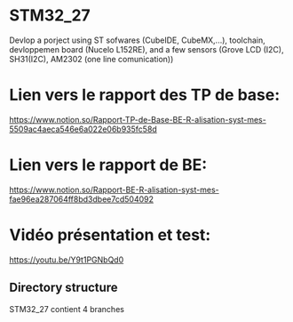 # STM32_27
Devlop a porject using ST sofwares (CubeIDE, CubeMX,...), toolchain, devloppemen board (Nucelo L152RE), and a few sensors (Grove LCD (I2C), SH31(I2C), AM2302 (one line  comunication)) 

# Lien vers le rapport des TP de base:
https://www.notion.so/Rapport-TP-de-Base-BE-R-alisation-syst-mes-5509ac4aeca546e6a022e06b935fc58d

# Lien vers le rapport de BE:
https://www.notion.so/Rapport-BE-R-alisation-syst-mes-fae96ea287064ff8bd3dbee7cd504092

# Vidéo présentation et test: 
https://youtu.be/Y9t1PGNbQd0

## Directory structure 

STM32_27 contient
4 branches 
